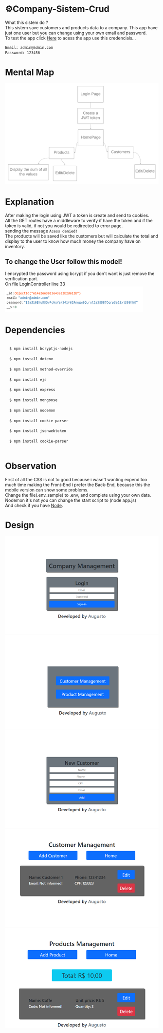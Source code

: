 # ⚙️Company-Sistem-Crud
What this sistem do ?\
This sistem save customers and products data to a company. This app have just one user but you can change using your own email and password.\
To test the app click [Here](https://company-sistem.herokuapp.com) to acess the app use this credencials...
```bash
Email: admin@admin.com
Password: 123456
```
# Mental Map
![7Image](design/design7.png)
# Explanation

After making the login using JWT a token is create and send to cookies.\
All the GET routes have a middleware to verify if have the token and if the token is valid, if not you would be redirected to error page.\
sending the message `Acess denied!`\
The products will be saved like the customers but will calculate the total and display to the user to know how much money the company have on inventory.

To change the User follow this model!
-
I encrypted the password using bcrypt if you don't want is just remove the verification part.\
On file LoginController line 33\
![5Image](design/design6.png)

# Dependencies
```bash
  
  $ npm install bcryptjs-nodejs
  
  $ npm install dotenv

  $ npm install method-override
  
  $ npm install ejs
  
  $ npm install express
 
  $ npm install mongoose

  $ npm install nodemon

  $ npm install cookie-parser 
  
  $ npm install jsonwebtoken
  
  $ npm install cookie-parser
  
```

# Observation
  First of all the CSS is not to good because i wasn't wanting expend too much time making the Front-End i prefer the Back-End,
  because this the mobile version can show some problems.\
  Change the file(.env_sample) to .env, and complete using your own data.\
  Nodemon it's not you can change the start script to (node app.js)\
  And check if you have [Node](https://nodejs.org/en/).
  

# Design
![1Image](design/design1.png)
![2Image](design/design2.png)
![3Image](design/design3.png)
![4Image](design/design4.png)
![5Image](design/design5.png)
